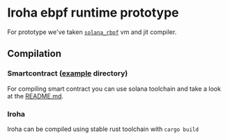 # Iroha ebpf runtime prototype

For prototype we've taken [`solana_rbpf`](https://crates.io/crates/solana_rbpf) vm and jit compiler.

## Compilation

### Smartcontract ([example](./example) directory)

For compiling smart contract you can use solana toolchain and take a look at the [README.md](./example/README.md).

### Iroha

Iroha can be compiled using stable rust toolchain with `cargo build`

